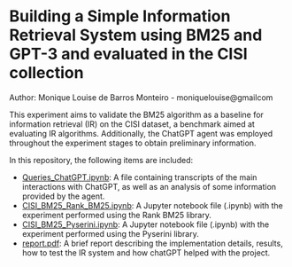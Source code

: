 # Building a Simple Information Retrieval System using BM25 and GPT-3 and evaluated in the CISI collection

Author: Monique Louise de Barros Monteiro - moniquelouise@gmailcom

This experiment aims to validate the BM25 algorithm as a baseline for information retrieval (IR) on the CISI dataset, a benchmark aimed at evaluating IR algorithms. Additionally, the ChatGPT agent was employed throughout the experiment stages to obtain preliminary information.


In this repository, the following items are included:

* [Queries_ChatGPT.ipynb](https://github.com/monilouise/cisi_bm25/blob/main/Queries_ChatGPT.ipynb): A file containing transcripts of the main interactions with ChatGPT, as well as an analysis of some information provided by the agent.
* [CISI_BM25_Rank_BM25.ipynb](https://github.com/monilouise/cisi_bm25/blob/main/CISI_BM25_Rank_BM25.ipynb): A Jupyter notebook file (.ipynb) with the experiment performed using the Rank BM25 library.
* [CISI_BM25_Pyserini.ipynb](https://github.com/monilouise/cisi_bm25/blob/main/CISI_BM25_Pyserini.ipynb): A Jupyter notebook file (.ipynb) with the experiment performed using the Pyserini library.
* [report.pdf](https://github.com/monilouise/cisi_bm25/blob/main/report.pdf): A brief report describing the implementation details, results, how to test the IR system and how chatGPT helped with the project.

